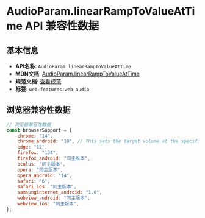 # AudioParam.linearRampToValueAtTime API 兼容性数据

## 基本信息

- **API名称**: `AudioParam.linearRampToValueAtTime`
- **MDN文档**: [AudioParam.linearRampToValueAtTime](https://developer.mozilla.org/docs/Web/API/AudioParam/linearRampToValueAtTime)
- **规范文档**: [查看规范](https://webaudio.github.io/web-audio-api/#dom-audioparam-linearramptovalueattime)
- **标签**: `web-features:web-audio`

## 浏览器兼容性数据

```javascript
// 浏览器兼容性数据
const browserSupport = {
    chrome: "14",
    chrome_android: "18", // This sets the target volume at the specified time, but it doesn’t ramp to it, causing this function ...,
    edge: "12",
    firefox: "134",
    firefox_android: "同主版本",
    oculus: "同主版本",
    opera: "同主版本",
    opera_android: "14",
    safari: "6",
    safari_ios: "同主版本",
    samsunginternet_android: "1.0",
    webview_android: "同主版本",
    webview_ios: "同主版本",
};

```

